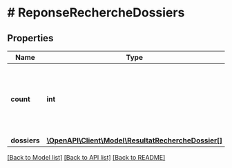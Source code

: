 # # ReponseRechercheDossiers

## Properties

Name | Type | Description | Notes
------------ | ------------- | ------------- | -------------
**count** | **int** | L&#39;ensemble des dossiers qui correspondent, tous ne sont pas forcément remontés dans la réponse |
**dossiers** | [**\OpenAPI\Client\Model\ResultatRechercheDossier[]**](ResultatRechercheDossier.md) |  |

[[Back to Model list]](../../README.md#models) [[Back to API list]](../../README.md#endpoints) [[Back to README]](../../README.md)

